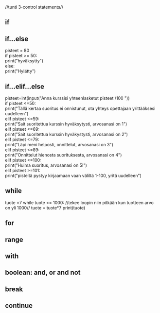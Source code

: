 //tunti 3-control statements//
## if 


## if...else 
pisteet = 80  
if pisteet >= 50:  
    print("hyväksytty")  
else:  
    print("Hylätty")  
    
## if...elif...else 
pisteet=int(input("Anna kurssisi yhteenlasketut pisteet /100 "))  
if pisteet <=50:  
        print("Tällä kertaa suoritus ei onnistunut, ota yhteys opettajaan yrittääksesi uudelleen")  
elif pisteet <=59:  
    print("Sait suoritettua kurssin hyväksytysti, arvosanasi on 1")  
elif pisteet <=69:  
    print("Sait suoritettua kurssin hyväkystysti, arvosanasi on 2")  
elif pisteet <=79:  
    print("Läpi meni helposti, onnittelut, arvosanasi on 3")  
elif pisteet <=89:  
    print("Onnittelut hienosta suorituksesta, arvosanasi on 4")  
elif pisteet <=100:  
    print("Huima suoritus, arvosanasi on 5!")  
elif pisteet >=101:   
    print("pisteitä pystyy kirjaamaan vaan väliltä 1-100, yritä uudelleen")  
    
## while ##

tuote =7
while tuote <= 1000:    //tekee loopin niin pitkään kun tuotteen arvo on yli 1000//
    tuote = tuote*7
print(tuote)

## for ##
## range ##
## with ##
## boolean: and, or and not ##
## break ##
## continue ##

